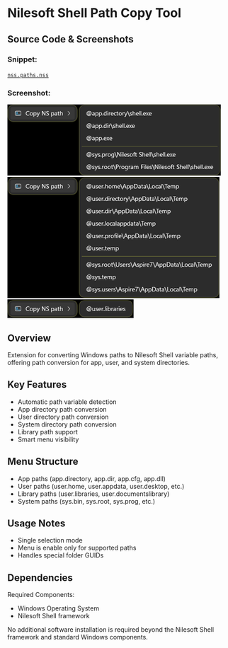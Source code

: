 # Nilesoft Shell Path Copy Tool

## Source Code & Screenshots

### Snippet:
[`nss.paths.nss`](/dev.helpers/nss.paths.nss)

### Screenshot:
![Screenshot 1)](/dev.helpers/nss.paths.1.png)
![Screenshot 2)](/dev.helpers/nss.paths.2.png)
![Screenshot 3)](/dev.helpers/nss.paths.3.png)

## Overview
Extension for converting Windows paths to Nilesoft Shell variable paths, offering path conversion for app, user, and system directories.

## Key Features
- Automatic path variable detection
- App directory path conversion
- User directory path conversion
- System directory path conversion
- Library path support
- Smart menu visibility

## Menu Structure
- App paths (app.directory, app.dir, app.cfg, app.dll)
- User paths (user.home, user.appdata, user.desktop, etc.)
- Library paths (user.libraries, user.documentslibrary)
- System paths (sys.bin, sys.root, sys.prog, etc.)

## Usage Notes
- Single selection mode
- Menu is enable only for supported paths
- Handles special folder GUIDs

## Dependencies
Required Components:
- Windows Operating System
- Nilesoft Shell framework

No additional software installation is required beyond the Nilesoft Shell framework and standard Windows components.